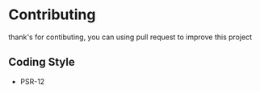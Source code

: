 # Contributing
thank's for contibuting, you can using pull request to improve this project

## Coding Style
- PSR-12
